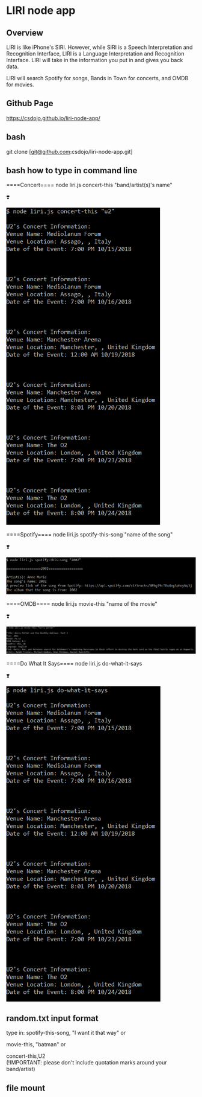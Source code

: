 # LIRI node app

## Overview

LIRI is like iPhone's SIRI. However, while SIRI is a Speech Interpretation and Recognition Interface, LIRI is a Language Interpretation and Recognition Interface. LIRI will take in the information you put in and gives you back data.

LIRI will search Spotify for songs, Bands in Town for concerts, and OMDB for movies.

## Github Page

https://csdojo.github.io/liri-node-app/


## bash
git clone 
[git@github.com:csdojo/liri-node-app.git]

## bash how to type in command line

====Concert====
node liri.js concert-this "band/artist(s)'s name"

:heavy_heart_exclamation:

![alt text](./concert.PNG)

====Spotify====
node liri.js spotify-this-song "name of the song"

:heavy_heart_exclamation:

![alt text](./spotify.PNG)

====OMDB====
node liri.js movie-this "name of the movie"

:heavy_heart_exclamation:

![alt text](./movie.PNG)

====Do What It Says====
node liri.js do-what-it-says

:heavy_heart_exclamation:

![alt text](./do.PNG)

## random.txt input format
type in:
spotify-this-song, "I want it that way" or

movie-this, "batman" or

concert-this,U2    
(!IMPORTANT: please don't include quotation marks around your band/artist)

## file mount
[js#1]:keys.js
[js#2]:liri.js

[json#1]:package-lock.json
[json#2]:package.json

[ignore#1]:.gitignore

[env#1]:.env

[text#1]:random.txt






